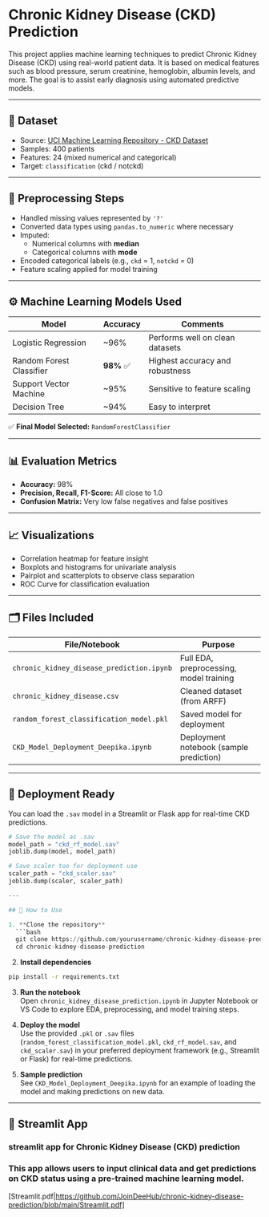 # Chronic Kidney Disease (CKD) Prediction

This project applies machine learning techniques to predict Chronic Kidney Disease (CKD) using real-world patient data. It is based on medical features such as blood pressure, serum creatinine, hemoglobin, albumin levels, and more. The goal is to assist early diagnosis using automated predictive models.

---

## 📂 Dataset

- Source: [UCI Machine Learning Repository - CKD Dataset](https://archive.ics.uci.edu/ml/datasets/chronic_kidney_disease)
- Samples: 400 patients
- Features: 24 (mixed numerical and categorical)
- Target: `classification` (ckd / notckd)

---

## 🔄 Preprocessing Steps

- Handled missing values represented by `'?'`
- Converted data types using `pandas.to_numeric` where necessary
- Imputed:
  - Numerical columns with **median**
  - Categorical columns with **mode**
- Encoded categorical labels (e.g., `ckd` = 1, `notckd` = 0)
- Feature scaling applied for model training

---

## ⚙️ Machine Learning Models Used

| Model                  | Accuracy | Comments                         |
|-----------------------|----------|----------------------------------|
| Logistic Regression    | ~96%     | Performs well on clean datasets |
| Random Forest Classifier | **98%** ✅ | Highest accuracy and robustness |
| Support Vector Machine | ~95%     | Sensitive to feature scaling    |
| Decision Tree          | ~94%     | Easy to interpret                |

✅ **Final Model Selected:** `RandomForestClassifier`

---

## 📊 Evaluation Metrics

- **Accuracy:** 98%
- **Precision, Recall, F1-Score:** All close to 1.0
- **Confusion Matrix:** Very low false negatives and false positives

---

## 📈 Visualizations

- Correlation heatmap for feature insight
- Boxplots and histograms for univariate analysis
- Pairplot and scatterplots to observe class separation
- ROC Curve for classification evaluation

---

## 🗂️ Files Included

| File/Notebook                         | Purpose                                |
|--------------------------------------|----------------------------------------|
| `chronic_kidney_disease_prediction.ipynb` | Full EDA, preprocessing, model training |
| `chronic_kidney_disease.csv`         | Cleaned dataset (from ARFF)            |
| `random_forest_classification_model.pkl` | Saved model for deployment             |
| `CKD_Model_Deployment_Deepika.ipynb` | Deployment notebook (sample prediction) |

---

## 🚀 Deployment Ready

You can load the `.sav` model in a Streamlit or Flask app for real-time CKD predictions.

```python
# Save the model as .sav
model_path = "ckd_rf_model.sav"
joblib.dump(model, model_path)

# Save scaler too for deployment use
scaler_path = "ckd_scaler.sav"
joblib.dump(scaler, scaler_path)

---

## 📝 How to Use

1. **Clone the repository**  
  ```bash
  git clone https://github.com/yourusername/chronic-kidney-disease-prediction.git
  cd chronic-kidney-disease-prediction
  ```

2. **Install dependencies**  
  ```bash
  pip install -r requirements.txt
  ```

3. **Run the notebook**  
  Open `chronic_kidney_disease_prediction.ipynb` in Jupyter Notebook or VS Code to explore EDA, preprocessing, and model training steps.

4. **Deploy the model**  
  Use the provided `.pkl` or `.sav` files (`random_forest_classification_model.pkl`, `ckd_rf_model.sav`, and `ckd_scaler.sav`) in your preferred deployment framework (e.g., Streamlit or Flask) for real-time predictions.

5. **Sample prediction**  
  See `CKD_Model_Deployment_Deepika.ipynb` for an example of loading the model and making predictions on new data.

---

## 🚀 Streamlit App

### streamlit app for Chronic Kidney Disease (CKD) prediction
### This app allows users to input clinical data and get predictions on CKD status using a pre-trained machine learning model.
 
[Streamlit.pdf|https://github.com/JoinDeeHub/chronic-kidney-disease-prediction/blob/main/Streamlit.pdf]
